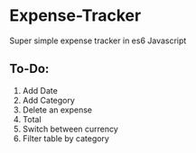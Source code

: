 # Expense-Tracker

Super simple expense tracker in es6 Javascript 

## To-Do: 

1. Add Date 
2. Add Category
3. Delete an expense 
4. Total 
5. Switch between currency
6. Filter table by category
